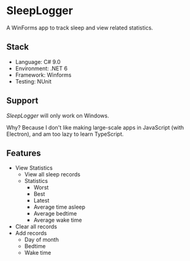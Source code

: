 # SleepLogger

A WinForms app to track sleep and view related statistics.

## Stack
- Language: C# 9.0
- Environment: .NET 6
- Framework: Winforms
- Testing: NUnit

## Support
*SleepLogger* will only work on Windows.

Why? Because I don't like making large-scale apps in JavaScript (with Electron), 
and am too lazy to learn TypeScript.

## Features
- View Statistics
  - View all sleep records
  - Statistics
    - Worst
    - Best
    - Latest
    - Average time asleep
    - Average bedtime
    - Average wake time
- Clear all records
- Add records
  - Day of month
  - Bedtime
  - Wake time
